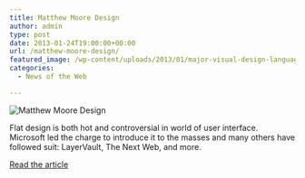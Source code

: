 ```yaml
---
title: Matthew Moore Design
author: admin
type: post
date: 2013-01-24T19:00:00+00:00
url: /matthew-moore-design/
featured_image: /wp-content/uploads/2013/01/major-visual-design-languages.jpg
categories:
  - News of the Web

---
```

<img src="https://i2.wp.com/www.matthewmooredesign.com/wp-content/uploads/2013/01/major-visual-design-languages.jpg?w=700" alt="Matthew Moore Design" data-recalc-dims="1" />

Flat design is both hot and controversial in world of user interface. Microsoft led the charge to introduce it to the masses and many others have followed suit: LayerVault, The Next Web, and more.

<a href="http://www.matthewmooredesign.com/almost-flat-design/" title="Matthew Moore Design" target="_blank">Read the article</a>